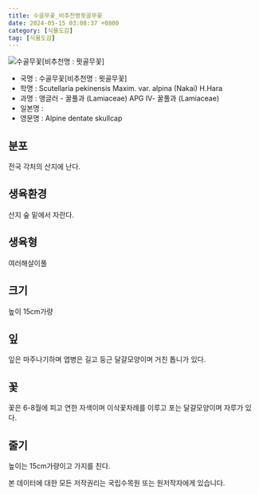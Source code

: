 ```yaml
---
title: 수골무꽃_비추천명묏골무꽃
date: 2024-05-15 03:08:37 +0800
category: [식물도감]
tag: [식물도감]
---
```




![수골무꽃[비추천명 : 묏골무꽃]](/fileUpload/plants/basic/Labiatae/Scutellaria/18319/18319_1_th2.jpg)
- 국명 : 수골무꽃[비추천명 : 묏골무꽃]
- 학명 : Scutellaria pekinensis Maxim. var. alpina (Nakai) H.Hara
- 과명 : 앵글러 - 꿀풀과 (Lamiaceae) APG Ⅳ- 꿀풀과 (Lamiaceae)
- 일본명 : 
- 영문명 : Alpine dentate skullcap


## 분포
전국 각처의 산지에 난다.
## 생육환경
산지 숲 밑에서 자란다.
## 생육형
여러해살이풀
## 크기
높이 15cm가량
## 잎
잎은 마주나기하며 엽병은 길고 둥근 달걀모양이며 거친 톱니가 있다.
## 꽃
꽃은 6-8월에 피고 연한 자색이며 이삭꽃차례를 이루고 포는 달걀모양이며 자루가 있다.
## 줄기
높이는 15cm가량이고 가지를 친다.






본 데이터에 대한 모든 저작권리는 국립수목원 또는 원저작자에게 있습니다.
